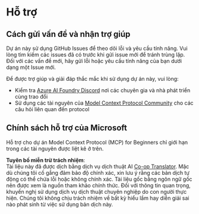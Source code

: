<!--
CO_OP_TRANSLATOR_METADATA:
{
  "original_hash": "b3cffaf217113101e21eba532be806ea",
  "translation_date": "2025-05-20T21:59:54+00:00",
  "source_file": "SUPPORT.md",
  "language_code": "vi"
}
-->
# Hỗ trợ

## Cách gửi vấn đề và nhận trợ giúp  

Dự án này sử dụng GitHub Issues để theo dõi lỗi và yêu cầu tính năng. Vui lòng tìm kiếm các issues đã có trước khi gửi issue mới để tránh trùng lặp. Đối với các vấn đề mới, hãy gửi lỗi hoặc yêu cầu tính năng của bạn dưới dạng một Issue mới.

Để được trợ giúp và giải đáp thắc mắc khi sử dụng dự án này, vui lòng:
- Kiểm tra [Azure AI Foundry Discord](https://discord.com/invite/ByRwuEEgH4) nơi các chuyên gia và nhà phát triển cùng trao đổi
- Sử dụng các tài nguyên của [Model Context Protocol Community](https://modelcontextprotocol.io/community/) cho các câu hỏi liên quan đến protocol

## Chính sách hỗ trợ của Microsoft  

Hỗ trợ cho dự án Model Context Protocol (MCP) for Beginners chỉ giới hạn trong các tài nguyên được liệt kê ở trên.

**Tuyên bố miễn trừ trách nhiệm**:  
Tài liệu này đã được dịch bằng dịch vụ dịch thuật AI [Co-op Translator](https://github.com/Azure/co-op-translator). Mặc dù chúng tôi cố gắng đảm bảo độ chính xác, xin lưu ý rằng các bản dịch tự động có thể chứa lỗi hoặc không chính xác. Tài liệu gốc bằng ngôn ngữ gốc nên được xem là nguồn tham khảo chính thức. Đối với thông tin quan trọng, khuyến nghị sử dụng dịch vụ dịch thuật chuyên nghiệp do con người thực hiện. Chúng tôi không chịu trách nhiệm về bất kỳ hiểu lầm hay diễn giải sai nào phát sinh từ việc sử dụng bản dịch này.